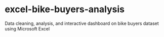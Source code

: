# excel-bike-buyers-analysis
Data cleaning, analysis, and interactive dashboard on bike buyers dataset using Microsoft Excel
